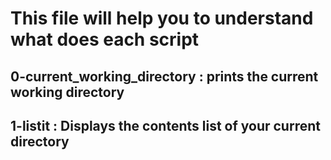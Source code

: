 # This file will help you to understand what does each script
## 0-current_working_directory : prints the current working directory
## 1-listit : Displays the contents list of your current directory

